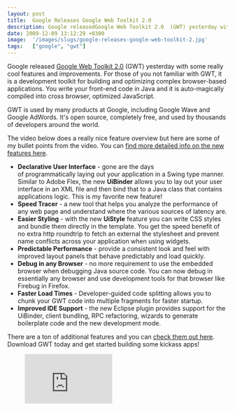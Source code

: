 ```yaml
---
layout: post
title:  Google Releases Google Web Toolkit 2.0
description: Google releasedGoogle Web Toolkit 2.0  (GWT) yesterday with some really cool features and improvements. For those of you not familiar with GWT, it is a development toolkit for building and optimizing complex browser-based applications. You write your front-end code in Java and it is auto-magically compiled into cross browser, optimized JavaScript. GWT is used by many products at Google, including Google Wave and Google AdWords. Its open source, completely free, and used by thousands of developer
date: 2009-12-09 13:12:29 +0300
image:  '/images/slugs/google-releases-google-web-toolkit-2.jpg'
tags:   ["google", "gwt"]
---
```

<p>Google released <a href="http://code.google.com/gwt" target="_blank">Google Web Toolkit 2.0</a> (GWT) yesterday with some really cool features and improvements. For those of you not familiar with GWT, it is a development toolkit for building and optimizing complex browser-based applications. You write your front-end code in Java and it is auto-magically compiled into cross browser, optimized JavaScript.</p>
<p>GWT is used by many products at Google, including Google Wave and Google AdWords. It's open source, completely free, and used by thousands of developers around the world.</p>
<p>The video below does a really nice feature overview but here are some of my bullet points from the video. You can <a href="http://code.google.com/webtoolkit/doc/latest/ReleaseNotes.html" target="_blank">find more detailed info on the new features here</a>.</p>
<ul>
	<li><strong>Declarative User Interface</strong> - gone are the days of programmatically laying out your application in a Swing type manner. Similar to Adobe Flex, the new <strong>UiBinder</strong> allows you to lay out your user interface in an XML file and then bind that to a Java class that contains applications logic. This is my favorite new feature!</li>
	<li><strong>Speed Tracer</strong> - a new tool that helps you analyze the performance of any web page and understand where the various sources of latency are.</li>
	<li><strong>Easier Styling</strong> - with the new <strong>UiStyle</strong> feature you can write CSS styles and bundle them directly in the template. You get the speed benefit of no extra http roundtrip to fetch an external the stylesheet and prevent name conflicts across your application when using widgets.</li>
	<li><strong>Predictable Performance</strong> - provide a consistent look and feel with improved layout panels that behave predictably and load quickly.</li>
	<li><strong>Debug in any Browser</strong> - no more requirement to use the embedded browser when debugging Java source code. You can now debug in essentially any browser and use development tools for that browser like Firebug in Firefox.</li>
	<li><strong>Faster Load Times</strong> - Developer-guided code splitting allows you to chunk your GWT code into multiple fragments for faster startup.</li>
	<li><strong>Improved IDE Support</strong> - the new Eclipse plugin provides support for the UiBinder, client bundling, RPC refactoring, wizards to generate boilerplate code and the new development mode.</li>
</ul>
There are a ton of additional features and you can <a href="http://code.google.com/webtoolkit/doc/latest/ReleaseNotes.html" target="_blank">check them out here</a>. Download GWT today and get started building some kickass apps!<figure class="kg-card kg-embed-card"><iframe width="200" height="113" src="https://www.youtube.com/embed/uExEw3OVMd0?feature=oembed" frameborder="0" allow="accelerometer; autoplay; clipboard-write; encrypted-media; gyroscope; picture-in-picture" allowfullscreen></iframe></figure>
